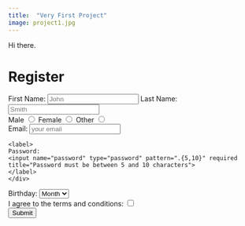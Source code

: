 ```yaml
---
title:  "Very First Project"
image: project1.jpg
---
```


Hi there. 

<!DOCTYPE html>
<html>
<head>
<title>Form Demo</title>
</head>
<body>
<h1>Register</h1>

<form>
	<label for="first">First Name:</label>
	<input name="first" id="first" type="text" placeholder="John" required>
	<label for="last">Last Name:</label>
	<input name="last" id="last" type="text" placeholder="Smith" required>

<div>
<label for="male">Male</label>
<input id="male" name="gender" type="radio" value="male">
<label for="female">Female</label>
<input id="female" name="gender" type="radio" value="female">
<label for="other">Other</label>
<input id="other" name="gender" type="radio" value="other">
</div>

<div>
	<label>
	Email:
	<input name="email" type="email" placeholder="your email" required>
	</label>

	<label>
	Password:
	<input name="password" type="password" pattern=".{5,10}" required title="Password must be between 5 and 10 characters">
	</label>
	</div>

<div>
<label>
Birthday:
	<select name="month">
	<option>Month</option>
	<option>Jan</option>
	<option>Feb</option>
	<option>Mar</option>
	<option>Apr</option>
	<option>May</option>
	<option>Jun</option>
	<option>Jul</option>
	<option>Aug</option>
	<option>Sep</option>
	<option>Oct</option>
	<option>Nov</option>
	<option>Dec</option>

	</select>

	<select month="day">
	<option>Day</option>
	<option>1</option>
	<option>2</option>
	<option>3</option>
	<option>4</option>
	<option>5</option>
	<option>6</option>
	<option>7</option>
	<option>8</option>
	<option>9</option>
	<option>10</option>
	<option>11</option>
	<option>12</option>
	<option>13</option>
	<option>14</option>
	<option>15</option>
	<option>16</option>
	<option>17</option>
	<option>18</option>
	<option>19</option>
	<option>20</option>
	<option>21</option>
	<option>22</option>
	<option>23</option>
	<option>24</option>
	<option>25</option>
	<option>26</option>
	<option>27</option>
	<option>28</option>
	<option>29</option>
	<option>30</option>
	</select>

	<select month="year">
	<option>Year</option>
	<option>1999</option>
	<option>2000</option>
	<option>2001</option>
	</select>
</label>
</div>

<div>
<label for="agreed">I agree to the terms and conditions:</label>
<input id="agreed" name="agreed" type="checkbox">

</div>


<input type="submit">

</form>
</body>
</html>
